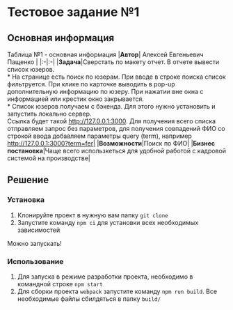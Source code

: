 # Тестовое задание №1

## Основная информация
Таблица №1 - основная информация
|**Автор**| Алексей Евгеньевич Пащенко |
|:-|:-|
|**Задача**|Сверстать по макету отчет. В отчете вывести список юзеров. <br> * На странице есть поиск по юзерам. При вводе в строке поиска список фильтруется.  При клике по карточке выводить в pop-up дополнительную информацию по юзеру. При нажатии вне окна с информацией или крестик окно закрывается. <br> * Список юзеров получаем с бэкенда. Для этого нужно установить  и запустить локально сервер. <br> Ссылка будет такой http://127.0.0.1:3000. Для получения всего списка отправляем запрос без параметров, для получения совпадений ФИО со строкой ввода добавляем параметры query (term), например <br> http://127.0.0.1:3000?term=fer|
|**Возможности**|Поиск по ФИО|
|**Бизнес постановка**|Чаще всего использкеться для удобной работой с кадровой системой на производстве|


## Решение

### Установка 
1. Клонируйте проект в нужную вам папку ```git clone ```
2. Запустите команду ```npm ci``` для установки всех необходимых зависимостей

Можно запускать!

### Использование 
1. Для запуска в режиме разработки проекта, необходимо в командной строке ```npm start```
2. Для сборки проекта ```webpack``` запустите команду ```npm run build```. Все необходимые файлы сбилдяться в папку ```build/```

